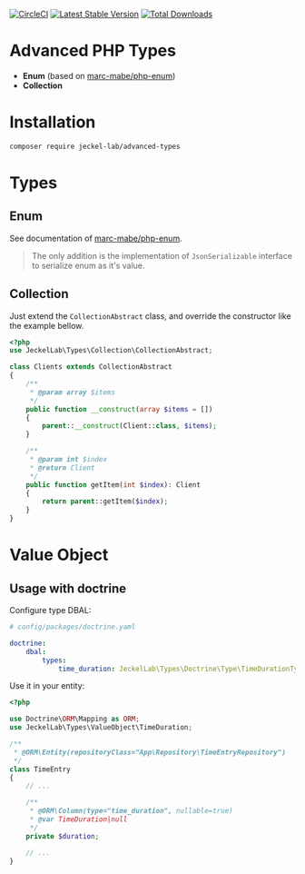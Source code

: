 [![CircleCI](https://circleci.com/gh/Jeckel-Lab/advanced-types.svg?style=svg)](https://circleci.com/gh/Jeckel-Lab/advanced-types) [![Latest Stable Version](https://poser.pugx.org/jeckel-lab/advanced-types/v/stable)](https://packagist.org/packages/jeckel-lab/advanced-types) [![Total Downloads](https://poser.pugx.org/jeckel-lab/advanced-types/downloads)](https://packagist.org/packages/jeckel-lab/advanced-types)

# Advanced PHP Types

- **Enum** (based on [marc-mabe/php-enum](https://github.com/marc-mabe/php-enum))
- **Collection**

# Installation

```bash
composer require jeckel-lab/advanced-types
```

# Types

## Enum

See documentation of [marc-mabe/php-enum](https://github.com/marc-mabe/php-enum).

> The only addition is the implementation of `JsonSerializable` interface to serialize enum as it's value.

## Collection

Just extend the `CollectionAbstract` class, and override the constructor like the example bellow.

```php
<?php
use JeckelLab\Types\Collection\CollectionAbstract;

class Clients extends CollectionAbstract
{
    /**
     * @param array $items
     */
    public function __construct(array $items = [])
    {
        parent::__construct(Client::class, $items);
    }

    /**
     * @param int $index
     * @return Client
     */
    public function getItem(int $index): Client
    {
        return parent::getItem($index);
    }
}
```


# Value Object

## Usage with doctrine

Configure type DBAL:

```yaml
# config/packages/doctrine.yaml

doctrine:
    dbal:
        types:
            time_duration: JeckelLab\Types\Doctrine\Type\TimeDurationType
```

Use it in your entity:

```php
<?php

use Doctrine\ORM\Mapping as ORM;
use JeckelLab\Types\ValueObject\TimeDuration;

/**
 * @ORM\Entity(repositoryClass="App\Repository\TimeEntryRepository")
 */
class TimeEntry
{
    // ...

    /**
     * @ORM\Column(type="time_duration", nullable=true)
     * @var TimeDuration|null
     */
    private $duration;

    // ...
}
```
